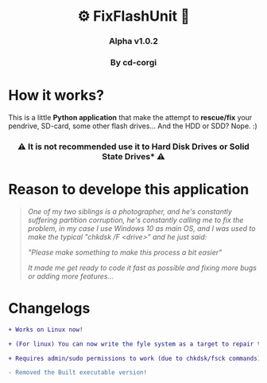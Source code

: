 <center>

# ⚙ FixFlashUnit 🔨
### Alpha v1.0.2
### By cd-corgi

</center>

# How it works?

This is a little **Python application** that make the attempt to **rescue/fix** your pendrive, SD-card, some other flash drives... And the HDD or SDD? Nope. :) 

<center>

### **⚠ It is not recommended use it to Hard Disk Drives or Solid State Drives\* ⚠**

</center>

# Reason to develope this application

> *One of my two siblings is a photographer, and he's constantly suffering partition corruption,*
> *he's constantly calling me to fix the problem, in my case I use Windows 10 as main OS, and I was used to make the typical "chkdsk /F \<drive>" and he just said:*
> 
> *"Please make something to make this process a bit easier"*
> 
> *It made me get ready to code it fast as possible and fixing more bugs or adding more features...*

# Changelogs

``` diff
+ Works on Linux now!

+ (For linux) You can now write the fyle system as a target to repair the drive...

+ Requires admin/sudo permissions to work (due to chkdsk/fsck commands)

- Removed the Built executable version!
```